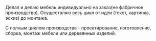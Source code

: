 


Делал и делаю мебель индивидуально на заказ(не фабричное производство). Осуществляю весь цикл от идеи (текст, картинка, эскиз) до монтажа.

С полным циклом производства - проектирование, изготовление, сборка, монтаж мебели или деревянных изделий.